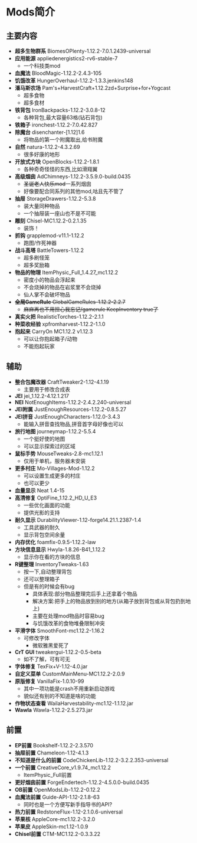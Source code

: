 # Mods简介
## 主要内容		
- **超多生物群系**	BiomesOPlenty-1.12.2-7.0.1.2439-universal
- **应用能源** appliedenergistics2-rv6-stable-7
  - 一个科技类mod
- **血魔法** BloodMagic-1.12.2-2.4.3-105
- **饥饿改革**	HungerOverhaul-1.12.2-1.3.3.jenkins148
- **潘马斯农场** Pam's+HarvestCraft+1.12.2zd+Surprise+for+Yogcast
  - 超多食物
  - 超多食材
- **铁背包**	IronBackpacks-1.12.2-3.0.8-12
  - 各种背包,最大容量63格(钻石背包)
- **铁箱子**	ironchest-1.12.2-7.0.42.827
- **除魔台** disenchanter-[1.12]1.6
  - 将物品的第一个附魔取出,给书附魔
- **自然**	natura-1.12.2-4.3.2.69
  - 很多好康的地形
- **开放式方块**	OpenBlocks-1.12.2-1.8.1 
  - 各种奇奇怪怪的东西,比如滑翔翼
- **高级烟囱** AdChimneys-1.12.2-3.5.9.0-build.0435
  - ~~圣诞老人快乐mod~~一系列烟囱
  - 好像要配合同系列的其他mod,咕且先不管了
- **抽屉**	StorageDrawers-1.12.2-5.3.8	
  - 装大量同种物品
  - 一个抽屉装一座山也不是不可能
- **雕刻**	Chisel-MC1.12.2-0.2.1.35	
  - 装饰！
- **抓钩**	grapplemod-v11.1-1.12.2	
  - 跑图/作死神器
- **战斗高塔** BattleTowers-1.12.2
  - 超多刷怪笼
  - 超多奖励箱
- **物品的物理** ItemPhysic_Full_1.4.27_mc1.12.2
  - 密度小的物品会浮起来
  - 不会烧掉的物品在岩浆里不会烧掉
  - 仙人掌不会破坏物品
- ~~**全局GameRule** GlobalGameRules-1.12.2-2.2.7~~
  - ~~麻麻再也不用担心我忘记/gamerule KeepInventory true了~~
- **真实火把** RealisticTorches-1.12.2-2.1.1
- **种菜收经验** xpfromharvest-1.12.2-1.1.0
- **抱起来** CarryOn MC1.12.2 v1.12.3
  - 可以让你抱起箱子/动物
  - 不能抱起玩家
## 辅助		
- **整合包魔改器**	CraftTweaker2-1.12-4.1.19
  - 主要用于修改合成表	
- **JEI**	jei_1.12.2-4.12.1.217	
- **NEI**	NotEnoughItems-1.12.2-2.4.2.240-universal	
- **JEI附属**	JustEnoughResources-1.12.2-0.8.5.27	
- **JEI拼音**	JustEnoughCharacters-1.12.0-3.4.3
  - 能输入拼音查找物品,拼音首字母好像也可以
- **旅行地图**	journeymap-1.12.2-5.5.4
  - 一个挺好使的地图
  - 可以显示探索过的区域
- **鼠标手势**	MouseTweaks-2.8-mc1.12.1	
  - 仅用于单机，服务器未安装
- **更多村庄**	Mo-Villages-Mod-1.12.2
  - 可以设置生成更多的村庄
  - 也可以更少	
- **血量显示**	Neat 1.4-15	
- **高清修复**	OptiFine_1.12.2_HD_U_E3	
  - 一些优化画面的功能
  - 提供光影的支持
- **耐久显示**	DurabilityViewer-1.12-forge14.21.1.2387-1.4
  - 工具武器的耐久
  - 显示背包空间余量
- **内存优化**	foamfix-0.9.5-1.12.2-law	
- **方块信息显示**	Hwyla-1.8.26-B41_1.12.2
  - 显示你在看的方块的信息	
- **R键整理**	InventoryTweaks-1.63
  - 按一下,自动整理背包
  - 还可以整理箱子
  - 但是有的时候会有bug
    - 具体表现:部分物品整理完后手上还拿着个物品
    - 解决方案:把手上的物品放到别的地方(从箱子放到背包或从背包扔到地上)
    - 主要在处理mod物品时容易bug
    - 与饥饿改革的食物堆叠限制冲突
- **平滑字体**	SmoothFont-mc1.12.2-1.16.2	
  - 可修改字体
    - 微软雅黑爱死了
- **CrT GUI**	tweakergui-1.12.2-0.5-beta	
  - 如不了解，可有可无
- **字体修复** TexFix+V-1.12-4.0.jar
- **自定义菜单** CustomMainMenu-MC1.12.2-2.0.9
- **原版修复**	VanillaFix-1.0.10-99	
	- 其中一项功能是crash不用重新启动游戏
	- 貌似还有别的不知道是啥的功能
- **作物状态查看** WailaHarvestability-mc1.12-1.1.12.jar
- **Wawla** Wawla-1.12.2-2.5.273.jar
## 前置		
- **EP前置**	Bookshelf-1.12.2-2.3.570	
- **抽屉前置**	Chameleon-1.12-4.1.3	
- **不知道是什么的前置**	CodeChickenLib-1.12.2-3.2.2.353-universal
- **一个前置** CreativeCore_v1.9.74_mc1.12.2
  - ItemPhysic_Full前置
- **更好烟囱前置** ForgeEndertech-1.12.2-4.5.0.0-build.0435
- **OB前置**	OpenModsLib-1.12.2-0.12.2	
- **血魔法前置** Guide-API-1.12-2.1.8-63
  - 同时也是一个方便写新手指导书的API?
- **热力前置**	RedstoneFlux-1.12-2.1.0.6-universal	
- **苹果核**	AppleCore-mc1.12.2-3.2.0	
- **苹果皮**	AppleSkin-mc1.12-1.0.9	
- **Chisel前置**	CTM-MC1.12.2-0.3.3.22	
